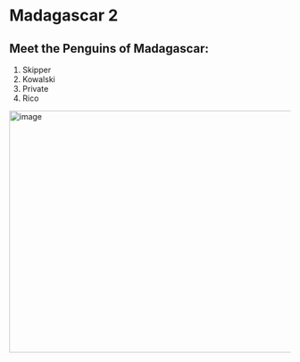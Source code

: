 # **Madagascar 2**

## Meet the Penguins of Madagascar:

1. Skipper
2. Kowalski
3. Private
4. Rico

<img width="699" height="434" alt="image" src="https://github.com/user-attachments/assets/03f30850-f685-4104-bb17-54c4deae751a" />
